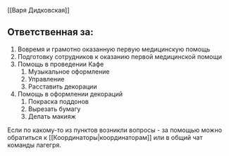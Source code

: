 [[Варя Дидковская]]
## Ответственная за:
1.  Вовремя и грамотно оказанную первую медицинскую помощь
2.  Подготовку сотрудников к оказанию первой медицинской помощи
3.  Помощь в проведении Кафе
	1.  Музыкальное оформление
	2.  Управление
	3.  Расставить декорации
4.  Помощь в оформлении декораций 
	1.  Покраска поддонов
	2.  Вырезать бумагу
	3.  Делать макияж

Если по какому-то из пунктов возникли вопросы - за помощью можно обратиться к [[Координаторы|координаторам]] или в общий чат команды лагегря.

